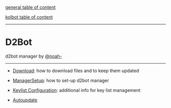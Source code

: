 [general table of content](https://github.com/blizzhackers/documentation/#diablo-2-botting-system)

[kolbot table of content](https://github.com/blizzhackers/documentation/tree/master/kolbot/#kolbot)

---

# D2Bot

d2bot manager by [@noah-](https://github.com/noah-)

---

* [Download](Download.md/#download): how to download files and to keep them updated

* [ManagerSetup](ManagerSetup.md/#manager-setup): how to set-up d2bot manager

* [Keylist Configuration](Keylist.md/#keylist): additional info for key list management

* [Autoupdate](Autoupdate.md/#autoupdate)
